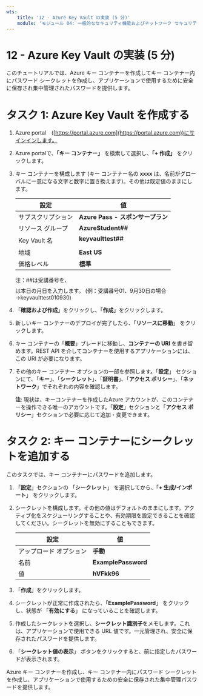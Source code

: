 ```yaml
---
wts:
    title: '12 - Azure Key Vault の実装 (5 分)'
    module: 'モジュール 04: 一般的なセキュリティ機能およびネットワーク セキュリティ機能に関する説明'
---
```

# 12 - Azure Key Vault の実装 (5 分)

このチュートリアルでは、Azure キー コンテナーを作成してキー コンテナー内にパスワード シークレットを作成し、アプリケーションで使用するために安全に保存され集中管理されたパスワードを提供します。

# タスク 1: Azure Key Vault を作成する 

1. Azure portal　([https://portal.azure.com](https://portal.azure.com))にサインインします。

2. Azure portalで、**「キー コンテナー」** を検索して選択し、**「+ 作成」** をクリックします。

3. キー コンテナーを構成します (キー コンテナー名の **xxxx** は、名前がグローバルに一意になる文字と数字に置き換えます)。その他は既定値のままにします。

    | 設定 | 値 |
    | --- | --- |
    | サブスクリプション | **Azure Pass - スポンサープラン** |
    | リソース グループ | **AzureStudent##** |
    | Key Vault 名 | **keyvaulttest##$$$$** |
    | 地域 | **East US** |
    | 価格レベル | **標準** |
    
    注：##は受講番号を、$$$$は本日の月日を入力します。 (例：受講番号01、9月30日の場合→keyvaulttest010930)
    
    
4. 「**確認および作成**」をクリックし、「**作成**」をクリックします。 

5. 新しいキー コンテナーのデプロイが完了したら、「**リソースに移動**」 をクリックします。 

6. キー コンテナーの「**概要**」ブレードに移動し、**コンテナーの URI** を書き留めます。REST API を介してコンテナーを使用するアプリケーションには、この URI が必要になります。

7. その他のキー コンテナー オプションの一部を参照します。「**設定**」 セクションにて、「**キー**」、「**シークレット**」、「**証明書**」、「**アクセス ポリシー**」、「**ネットワーク**」でそれぞれの内容を確認します。

    **注**: 現状は、キーコンテナーを作成したAzure アカウントが、このコンテナーを操作できる唯一のアカウントです。「**設定**」セクションと「**アクセス ポリシー**」セクションで必要に応じて追加・変更できます。

# タスク 2: キー コンテナーにシークレットを追加する

このタスクでは、キー コンテナーにパスワードを追加します。 

1. 「**設定**」セクションの 「**シークレット**」 を選択してから、「**+ 生成/インポート**」 をクリックします。

2. シークレットを構成します。その他の値はデフォルトのままにします。アクティブ化をスケジューリングすることや、有効期限を設定できることを確認してください。シークレットを無効にすることもできます。

    | 設定 | 値 |
    | --- | --- |
    | アップロード オプション | **手動** |
    | 名前 | **ExamplePassword** |
    | 値 | **hVFkk96** |

3. 「**作成**」をクリックします。

4. シークレットが正常に作成されたら、「**ExamplePassword**」 をクリックし、状態が 「**有効にする**」 になっていることを確認します。

5. 作成したシークレットを選択し、**シークレット識別子**をメモします。これは、アプリケーションで使用できる URL 値です。一元管理され、安全に保存されたパスワードを提供します。 

6. 「**シークレット値の表示**」 ボタンをクリックすると、前に指定したパスワードが表示されます。


Azure キー コンテナーを作成し、キー コンテナー内にパスワード シークレットを作成し、アプリケーションで使用するための安全に保存された集中管理パスワードを提供します。

